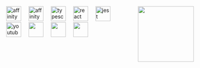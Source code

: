 ###

<img align="right" height="150" src="https://media4.giphy.com/media/v1.Y2lkPTc5MGI3NjExYnBjdDZzd2N4Zjh6NG9wdDI4ZzE0OWNoZG9yYzh0Mm42YXB4NXk0bCZlcD12MV9pbnRlcm5hbF9naWZfYnlfaWQmY3Q9Zw/aWXSKuhUPFPdLQoEqt/giphy.gif"  />

###

<div align="left">
  <img src="https://upload.wikimedia.org/wikipedia/commons/9/90/DaVinci_Resolve_17_logo.svg" height="40" alt="affinity design"  />
  <img width="12" />
  <img src="https://upload.wikimedia.org/wikipedia/commons/f/f5/Affinity_Photo_V2_icon.svg" height="40" alt="affinity design"  />
  <img width="12" />
  <img src="https://upload.wikimedia.org/wikipedia/commons/9/9c/Affinity_Publisher_V2_icon.svg" height="40" alt="typescript logo"  />
  <img width="12" />
  <img src="https://upload.wikimedia.org/wikipedia/commons/d/d3/OBS_Studio_Logo.svg" height="40" alt="react logo"  />
  <img width="12" />
  <img src="https://upload.wikimedia.org/wikipedia/commons/f/f6/Audacity_Logo.svg" height="40" alt="jest logo"  />
  <img width="12" />
</div>

  <img src="https://raw.githubusercontent.com/sameerasw/folder-icons/main/PNGs/youtube.png" height="40" alt="youtube folder"  />
  <img width="12" />
  <img src="https://raw.githubusercontent.com/sameerasw/folder-icons/main/PNGs/shonen-jump.png" height="40" alt=""  />
  <img width="12" />
  <img src="https://raw.githubusercontent.com/sameerasw/folder-icons/main/PNGs/viz.png" height="40" alt=""  />
  <img width="12" />
  <img src="https://raw.githubusercontent.com/sameerasw/folder-icons/main/PNGs/Xbox-one.png" height="40" alt=""  />
  <img width="12" />
  







<!--



https://shields.io (for badges)

https://github.com/devicons/devicon/tree/master/icons (icons folder)

https://profilinator.rishav.dev (make a full ReadME)
-->



